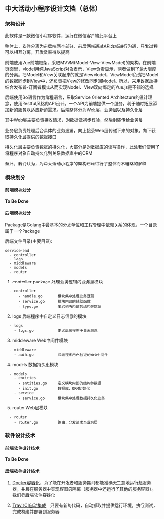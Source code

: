 ## 中大活动小程序设计文档（总体）

### 架构设计

此软件是一款微信小程序软件，运行在微信客户端此平台上

整体上，软件分离为前后端两个部分，前后两端通过[API文档](https://activityplussysu.docs.apiary.io/#)进行沟通，开发过程可以相互分离，开发效率得以提高

前端使用Vue前端框架，采取MVVM(Model-View-ViewModel)的架构，在前端页面里，Model用纯JavaScript对象表示，View负责显示，两者做到了最大限度的分离。把Model和View关联起来的就是ViewModel，ViewModel负责把Model的数据同步到View中，还负责把View的修改同步回Model。所以，采用数据劫持结合发布者-订阅者模式从而实现Model、View双向绑定的Vue.js是不错的选择

后端使用Go语言作为编程语言，采取Service Oriented Architecture的设计理念，使用Restful风格的API设计。一个API为前端提供一个服务，利于随时拓展添加新的服务以适应新的需求。后端整体分为Web层、业务层以及持久化层

其中Web层主要负责接收请求，对数据做初步校验，然后封装传给业务层

业务层负责处理后台具体的业务逻辑，向上接受Web层传递下来的对象，向下获取持久化层提供的数据接口

持久化层主要负责数据的持久化，大部分是对数据库的读写操作，此处我们使用了将程序对象自动持久化到关系数据库中的ORM

至此，我们认为，对中大活动小程序的架构已经进行了整体而不粗略的解释

### 模块划分

#### 前端模块划分

**To Be Done**

#### 后端模块划分

Package是Golang中最基本的分发单位和工程管理中依赖关系的体现，一个目录属于一个Package

后端文件目录(主要目录):

```
service-end
  - controller
  - logs
  - middleware
  - models
  - router
```

1. controller package 处理业务逻辑的业务层模块


```
  - controller
      - handle.go       模块集中处理业务逻辑
      - service.go      模块内部的辅助函数
      - type.go         定义模块内部的结构体数据
```


2. logs 后端程序中自定义日志信息的模块

```
  - logs
    - logs.go           定义后端程序中日志信息
```

3. middleware Web中间件模块

```
  - middleware
    - auth.go           后端程序用户验证的Web中间件
```

4. models 数据持久化模块

```
  - models
    - entities
      - entities.go     定义模块内部的结构体数据
      - init.go         数据库、ORM初始化
    - service
      - service.go      模块集中处理数据持久化业务
```

5. router Web层模块

```
  - router
    - router.go         路由，分发请求至业务层
```

### 软件设计技术

#### 前端软件设计技术

**To Be Done**

#### 后端软件设计技术

1. [Docker容器化](./service-end/Dockerfile)，为了能在开发者和服务期间都能准确无二意地运行起服务器，并且在服务器中实现容器的隔离（服务器中还运行了其他的服务容器）。我们将后端软件容器化

2. [TravisCI自动集成](./service-end/.travis.yml)，只要有新的代码，自动抓取并提供运行环境，执行测试，完成构建并部署到服务器
